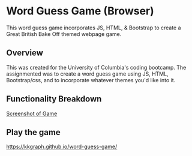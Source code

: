 # Word Guess Game (Browser)

This word guess game incorporates JS, HTML, & Bootstrap to create a Great British Bake Off themed webpage game.

## Overview

This was created for the University of Columbia's coding bootcamp. The assignmented was to create a word guess game using JS, HTML, Bootstrap/css, and to incorporate whatever themes you'd like into it. 

## Functionality Breakdown
<!-- TODO: update this to your screenshot, gif, etc. demonstrating functionality. add any additional explanation below -->
[Screenshot of Game](assets/wordoff.gif)

## Play the game
https://kkgraph.github.io/word-guess-game/
